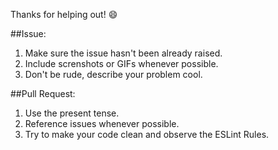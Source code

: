 Thanks for helping out! :smile:

##Issue:
1. Make sure the issue hasn't been already raised.
2. Include screnshots or GIFs whenever possible.
3. Don't be rude, describe your problem cool.


##Pull Request:
1. Use the present tense.
2. Reference issues whenever possible.
3. Try to make your code clean and observe the ESLint Rules.
